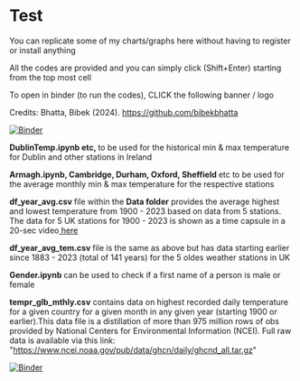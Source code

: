 # Test
You can replicate some of my charts/graphs here without having to register or install anything

All the codes are provided and you can simply click (Shift+Enter) starting from the top most cell

To open in binder (to run the codes), CLICK the following banner / logo

Credits: Bhatta, Bibek (2024). https://github.com/bibekbhatta

[![Binder](https://mybinder.org/badge_logo.svg)](https://mybinder.org/v2/gh/bibekbhatta/Test/HEAD)

<b>  DublinTemp.ipynb etc,  </b> to be used for the historical min & max temperature for Dublin and other stations in Ireland

<b> Armagh.ipynb, Cambridge, Durham, Oxford, Sheffield </b> etc to be used for the average monthly min & max temperature for the respective stations

<b> df_year_avg.csv </b> file within the <b>Data folder</b> provides the average highest and lowest temperature from 1900 - 2023 based on data from 5 stations.
The data for 5 UK stations for 1900 - 2023 is shown as a time capsule in a 20-sec video<a href="https://x.com/DrBibekBhatta/status/1874123567048032309"> here</a>  

<b> df_year_avg_tem.csv </b> file is the same as above but has data starting earlier since 1883 - 2023 (total of 141 years) for the 5 oldes weather stations in UK  

<b> Gender.ipynb </b> can be used to check if a first name of a person is male or female  

<b> tempr_glb_mthly.csv</b> contains data on highest recorded daily temperature for a given country for a given month in any given year (starting 1900 or earlier).This data file is a distillation of more than 975 million rows of obs  provided by National Centers for Environmental Information (NCEI). Full raw data is available via this link: "https://www.ncei.noaa.gov/pub/data/ghcn/daily/ghcnd_all.tar.gz"

[![Binder](https://mybinder.org/badge_logo.svg)](https://mybinder.org/v2/gh/bibekbhatta/Test/HEAD)
